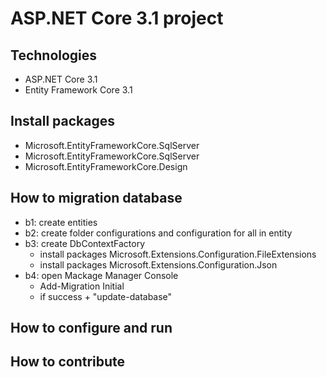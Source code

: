 # ASP.NET Core 3.1 project
## Technologies
- ASP.NET Core 3.1
- Entity Framework Core 3.1
## Install packages
- Microsoft.EntityFrameworkCore.SqlServer
- Microsoft.EntityFrameworkCore.SqlServer
- Microsoft.EntityFrameworkCore.Design
## How to migration database
- b1: create entities
- b2: create folder configurations and configuration for all in entity
- b3: create DbContextFactory 
  - install packages Microsoft.Extensions.Configuration.FileExtensions
  - install packages Microsoft.Extensions.Configuration.Json
- b4: open Mackage Manager Console
  - Add-Migration Initial
  - if success + "update-database" 
## How to configure and run
## How to contribute